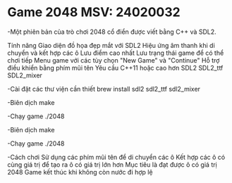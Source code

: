 # Game 2048    MSV: 24020032
-Một phiên bản của trò chơi 2048 cổ điển được viết bằng C++ và SDL2.

Tính năng
Giao diện đồ họa đẹp mắt với SDL2
Hiệu ứng âm thanh khi di chuyển và kết hợp các ô
Lưu điểm cao nhất
Lưu trạng thái game để có thể chơi tiếp
Menu game với các tùy chọn "New Game" và "Continue"
Hỗ trợ điều khiển bằng phím mũi tên
Yêu cầu
C++11 hoặc cao hơn
SDL2
SDL2_ttf
SDL2_mixer

-Cài đặt các thư viện cần thiết
brew install sdl2 sdl2_ttf sdl2_mixer

-Biên dịch
make

-Chạy game
./2048

-Biên dịch
make

-Chạy game
./2048

-Cách chơi
Sử dụng các phím mũi tên để di chuyển các ô
Kết hợp các ô có cùng giá trị để tạo ra ô có giá trị lớn hơn
Mục tiêu là đạt được ô có giá trị 2048
Game kết thúc khi không còn nước đi hợp lệ
